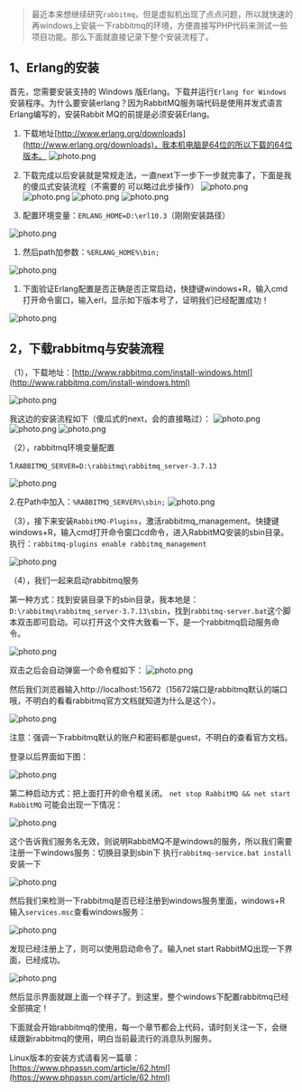 >最近本来想继续研究`rabbitmq`，但是虚拟机出现了点点问题，所以就快速的再windows上安装一下rabbitmq的环境，方便直接写PHP代码来测试一些项目功能。那么下面就直接记录下整个安装流程了。

## 1、Erlang的安装
首先，您需要安装支持的 Windows 版Erlang。下载并运行`Erlang for Windows` 安装程序。为什么要安装erlang？因为RabbitMQ服务端代码是使用并发式语言Erlang编写的，安装Rabbit MQ的前提是必须安装Erlang。

1. 下载地址[http://www.erlang.org/downloads](http://www.erlang.org/downloads)，我本机电脑是64位的所以下载的64位版本。
![photo.png](image.phpassn.com/upload/Assn02/30/p0/2019-03-14_e6f5f793d50db28e7e388fec90264f37)

1. 下载完成以后安装就是常规走法，一直next下一步下一步就完事了，下面是我的傻瓜式安装流程（不需要的 可以略过此步操作）
![photo.png](image.phpassn.com/upload/Assn02/85/y1/2019-03-14_46e18103c80c645b79ccdb7cba7aad3e)
![photo.png](image.phpassn.com/upload/Assn02/98/b3/2019-03-14_46a80e2ccbc63716951e926030c59225)
![photo.png](image.phpassn.com/upload/Assn02/23/e0/2019-03-14_f2c20e12d4a6be4830d38b104e31aed5)
![photo.png](image.phpassn.com/upload/Assn02/17/r6/2019-03-14_c39f2dd843e00e57808dda01cd6cdcea)

1. 配置环境变量：`ERLANG_HOME=D:\erl10.3`（刚刚安装路径）

![photo.png](image.phpassn.com/upload/Assn02/99/b6/2019-03-14_f6c573e8739c6d0ef8ce8c71320762e4)

1. 然后path加参数：`%ERLANG_HOME%\bin;`

![photo.png](image.phpassn.com/upload/Assn02/18/d9/2019-03-14_47cb3b81deb2e97cbd2a741e92310d6c)

1. 下面验证Erlang配置是否正确是否正常启动，快捷键windows+R，输入cmd打开命令窗口，输入erl，显示如下版本号了，证明我们已经配置成功！

![photo.png](image.phpassn.com/upload/Assn02/97/i6/2019-03-14_2cde9f6df37eabc803a552311552bc6f)

## 2，下载rabbitmq与安装流程

（1），下载地址：[http://www.rabbitmq.com/install-windows.html](http://www.rabbitmq.com/install-windows.html)

![photo.png](image.phpassn.com/upload/Assn02/41/c6/2019-03-14_8945c392b5ebbc7be784efd1d129417b)

我这边的安装流程如下（傻瓜式的next，会的直接略过）：
![photo.png](image.phpassn.com/upload/Assn02/87/i3/2019-03-14_635e36c733779758d6675388b8640ea9)
![photo.png](image.phpassn.com/upload/Assn02/12/e3/2019-03-14_897236f752fd9e00491d84826a451ccf)
![photo.png](image.phpassn.com/upload/Assn02/75/b9/2019-03-14_ae82771392d84610828b3f524613948a)

（2），rabbitmq环境变量配置 

1.`RABBITMQ_SERVER=D:\rabbitmq\rabbitmq_server-3.7.13`

![photo.png](image.phpassn.com/upload/Assn02/18/t2/2019-03-14_97267b49b10438bab7d160accf7d2052)

2.在Path中加入：`%RABBITMQ_SERVER%\sbin;`
![photo.png](image.phpassn.com/upload/Assn02/58/y4/2019-03-14_e209223329acfe8ab84ea836aa9cc7bf)

（3），接下来安装`RabbitMQ-Plugins`，激活rabbitmq_management。快捷键windows+R，输入cmd打开命令窗口cd命令，进入RabbitMQ安装的sbin目录。
执行：`rabbitmq-plugins enable rabbitmq_management`

![photo.png](image.phpassn.com/upload/Assn02/33/v8/2019-03-14_44c624913f9e3b6c689fb1078478ab85)


（4），我们一起来启动rabbitmq服务

第一种方式：找到安装目录下的sbin目录，我本地是：`D:\rabbitmq\rabbitmq_server-3.7.13\sbin`，找到`rabbitmq-server.bat`这个脚本双击即可启动。可以打开这个文件大致看一下，是一个rabbitmq启动服务命令。

![photo.png](image.phpassn.com/upload/Assn02/59/y6/2019-03-14_24f3faa31bec128707d73f7426c247b7)

双击之后会自动弹窗一个命令框如下：
![photo.png](image.phpassn.com/upload/Assn02/34/v2/2019-03-14_a073ffb98c39a24a5de4b915691a79d3)

然后我们浏览器输入http://localhost:15672（15672端口是rabbitmq默认的端口哦，不明白的看看rabbitmq官方文档就知道为什么是这个）。

![photo.png](image.phpassn.com/upload/Assn02/66/m0/2019-03-14_c6f70946d3d9fb5fd1ad23b08ab4d07c)

注意：强调一下rabbitmq默认的账户和密码都是guest，不明白的查看官方文档。

登录以后界面如下图：

![photo.png](image.phpassn.com/upload/Assn02/29/y1/2019-03-14_4862bf3d4fb601b9a6b50395cff802f8)

第二种启动方式：把上面打开的命令框关闭。
	`net stop RabbitMQ && net start RabbitMQ`
可能会出现一下情况：

![photo.png](image.phpassn.com/upload/Assn02/84/v1/2019-03-14_9915f5d6a5ad6ba6e9232247bf72e6a6)

这个告诉我们服务名无效，则说明RabbitMQ不是windows的服务，所以我们需要注册一下windows服务：切换目录到sbin下 执行`rabbitmq-service.bat install` 安装一下

![photo.png](image.phpassn.com/upload/Assn02/71/g7/2019-03-14_c8fcabbb3843ba325b79906de9b10195)

然后我们来检测一下rabbitmq是否已经注册到windows服务里面，windows+R 输入`services.msc`查看windows服务：

![photo.png](image.phpassn.com/upload/Assn02/24/s1/2019-03-14_457f9624a2351fd464e295743df56d85)

发现已经注册上了，则可以使用启动命令了。输入net start RabbitMQ出现一下界面，已经成功。

![photo.png](image.phpassn.com/upload/Assn02/92/o3/2019-03-14_4afa909dc71bb09f57cb9783eb7f0759)

然后显示界面就跟上面一个样子了。到这里，整个windows下配置rabbitmq已经全部搞定！

下面就会开始rabbitmq的使用，每一个章节都会上代码，请时刻关注一下，会继续跟新rabbitmq的使用，明白当前最流行的消息队列服务。

Linux版本的安装方式请看另一篇章：[https://www.phpassn.com/article/62.html](https://www.phpassn.com/article/62.html)

